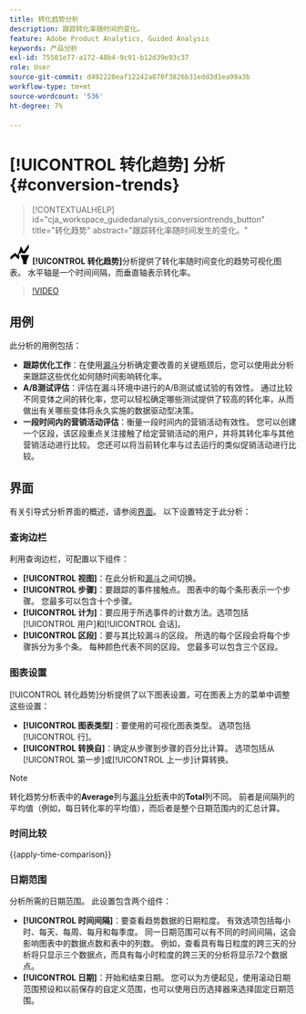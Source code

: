 ```yaml
---
title: 转化趋势分析
description: 跟踪转化率随时间的变化。
feature: Adobe Product Analytics, Guided Analysis
keywords: 产品分析
exl-id: 75501e77-a172-48b4-9c91-b12d39e93c37
role: User
source-git-commit: d492220eaf12242a870f3826b31edd3d1ea99a3b
workflow-type: tm+mt
source-wordcount: '536'
ht-degree: 7%

---
```


# [!UICONTROL 转化趋势] 分析 {#conversion-trends}

<!-- markdownlint-disable MD034 -->

>[!CONTEXTUALHELP]
>id="cja_workspace_guidedanalysis_conversiontrends_button"
>title="转化趋势"
>abstract="跟踪转化率随时间发生的变化。"

<!-- markdownlint-enable MD034 -->


![转化趋势](/help/assets/icons/ConversionTrends.svg) **[!UICONTROL 转化趋势]**&#x200B;分析提供了转化率随时间变化的趋势可视化图表。 水平轴是一个时间间隔，而垂直轴表示转化率。


>[!VIDEO](https://video.tv.adobe.com/v/3421662/?learn=on)


## 用例

此分析的用例包括：

* **跟踪优化工作**：在使用[漏斗](funnel.md)分析确定要改善的关键瓶颈后，您可以使用此分析来跟踪这些优化如何随时间影响转化率。
* **A/B测试评估**：评估在漏斗环境中进行的A/B测试或试验的有效性。 通过比较不同变体之间的转化率，您可以轻松确定哪些测试提供了较高的转化率，从而做出有关哪些变体将永久实施的数据驱动型决策。
* **一段时间内的营销活动评估**：衡量一段时间内的营销活动有效性。 您可以创建一个区段，该区段重点关注接触了给定营销活动的用户，并将其转化率与其他营销活动进行比较。 您还可以将当前转化率与过去运行的类似促销活动进行比较。

## 界面

有关引导式分析界面的概述，请参阅[界面](../overview.md#interface)。 以下设置特定于此分析：

### 查询边栏

利用查询边栏，可配置以下组件：

* **[!UICONTROL 视图]**：在此分析和[漏斗](funnel.md)之间切换。
* **[!UICONTROL 步骤]**：要跟踪的事件接触点。 图表中的每个条形表示一个步骤。 您最多可以包含十个步骤。
* **[!UICONTROL 计为]**：要应用于所选事件的计数方法。选项包括[!UICONTROL 用户]和[!UICONTROL 会话]。
* **[!UICONTROL 区段]**：要与其比较漏斗的区段。 所选的每个区段会将每个步骤拆分为多个条。 每种颜色代表不同的区段。 您最多可以包含三个区段。

### 图表设置

[!UICONTROL 转化趋势]分析提供了以下图表设置，可在图表上方的菜单中调整这些设置：

* **[!UICONTROL 图表类型]**：要使用的可视化图表类型。 选项包括[!UICONTROL 行]。
* **[!UICONTROL 转换自]**：确定从步骤到步骤的百分比计算。 选项包括从[!UICONTROL 第一步]或[!UICONTROL 上一步]计算转换。

>[!NOTE]
>
>转化趋势分析表中的&#x200B;**Average**&#x200B;列与[漏斗分析](funnel.md)表中的&#x200B;**Total**&#x200B;列不同。 前者是间隔列的平均值（例如，每日转化率的平均值），而后者是整个日期范围内的汇总计算。

### 时间比较

{{apply-time-comparison}}


### 日期范围

分析所需的日期范围。 此设置包含两个组件：

* **[!UICONTROL 时间间隔]**：要查看趋势数据的日期粒度。 有效选项包括每小时、每天、每周、每月和每季度。 同一日期范围可以有不同的时间间隔，这会影响图表中的数据点数和表中的列数。 例如，查看具有每日粒度的跨三天的分析将只显示三个数据点，而具有每小时粒度的跨三天的分析将显示72个数据点。
* **[!UICONTROL 日期]**：开始和结束日期。 您可以为方便起见，使用滚动日期范围预设和以前保存的自定义范围，也可以使用日历选择器来选择固定日期范围。

<!--
## Example

See below for an example of the analysis.

![Conversion trends time compare](../assets/conversion-trends-compare.png)

-->
